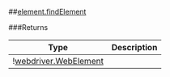 ##[element.findElement](https://github.com/angular/protractor/blob/master/lib/protractor.js#L643)








###Returns

Type | Description
--- | ---
&#33;[webdriver.WebElement](#webdriverwebelement) | 

